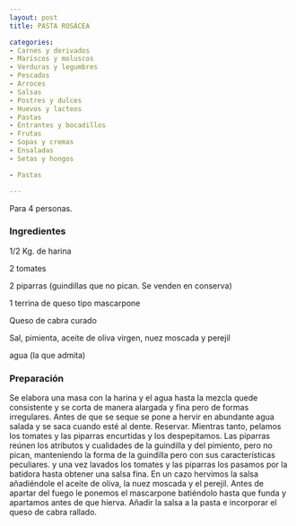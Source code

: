 ```yaml
---
layout: post
title: PASTA ROSÁCEA

categories:
- Carnes y derivados
- Mariscos y moluscos
- Verduras y legumbres
- Pescados
- Arroces
- Salsas
- Postres y dulces
- Huevos y lacteos
- Pastas
- Entrantes y bocadillos
- Frutas
- Sopas y cremas
- Ensaladas
- Setas y hongos

- Pastas

---
```


Para 4 personas.

<h3>Ingredientes</h3>

1/2 Kg. de harina

2 tomates

2 piparras (guindillas que no pican. Se venden en conserva)

1 terrina de queso tipo mascarpone

Queso de cabra curado

Sal, pimienta, aceite de oliva virgen, nuez moscada y perejil

agua (la que admita)

<h3>Preparación</h3>

Se elabora una masa con la harina y el agua hasta la mezcla quede consistente y se corta de manera alargada y fina pero de formas irregulares. Antes de que se seque se pone a hervir en abundante agua salada y se saca cuando esté al dente. Reservar. Mientras tanto, pelamos los tomates y las piparras encurtidas y los despepitamos. Las piparras reúnen los atributos y cualidades de la guindilla y del pimiento, pero no pican, manteniendo la forma de la guindilla pero con sus características peculiares. y una vez lavados los tomates y las piparras los pasamos por la batidora hasta obtener una salsa fina. En un cazo hervimos la salsa añadiéndole el aceite de oliva, la nuez moscada y el perejil. Antes de apartar del fuego le ponemos el mascarpone batiéndolo hasta que funda y apartamos antes de que hierva. Añadir la salsa a la pasta e incorporar el queso de cabra rallado.

